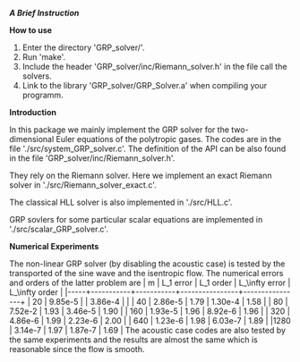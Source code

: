 ***A Brief Instruction***

**How to use**

  1. Enter the directory 'GRP_solver/'.
  2. Run 'make'.
  3. Include the header 'GRP_solver/inc/Riemann_solver.h' in the file call the solvers.
  4. Link to the library 'GRP_solver/GRP_Solver.a' when compiling your programm.

**Introduction**

In this package we mainly implement the GRP solver for the two-dimensional Euler equations of the polytropic gases. The codes are in the file './src/system_GRP_solver.c'. The definition of the API can be also found in the file 'GRP_solver/inc/Riemann_solver.h'.


They rely on the Riemann solver. Here we implement an exact Riemann solver in './src/Riemann_solver_exact.c'.

The classical HLL solver is also implemented in './src/HLL.c'.

GRP sovlers for some particular scalar equations are implemented in './src/scalar_GRP_solver.c'.


**Numerical Experiments**

The non-linear GRP solver (by disabling the acoustic case) is tested by the transported of the sine wave and the isentropic flow.
The numerical errors and orders of the latter problem are
|  m  | L_1 error | L_1 order | L_\infty error | L_\infty order |
|-----+-----------+-----------+----------------+----------------+
|  20 |  9.85e-5  |           |     3.86e-4    |                |
|  40 |  2.86e-5  |    1.79   |     1.30e-4    |       1.58     |
|  80 |  7.52e-2  |    1.93   |     3.46e-5    |       1.90     |
| 160 |  1.93e-5  |    1.96   |     8.92e-6    |       1.96     |
| 320 |  4.86e-6  |    1.99   |     2.23e-6    |       2.00     |
| 640 |  1.23e-6  |    1.98   |     6.03e-7    |       1.89     |
|1280 |  3.14e-7  |    1.97   |     1.87e-7    |       1.69     |
The acoustic case codes are also tested by the same experiments and the results are almost the same which is reasonable since the flow is smooth.